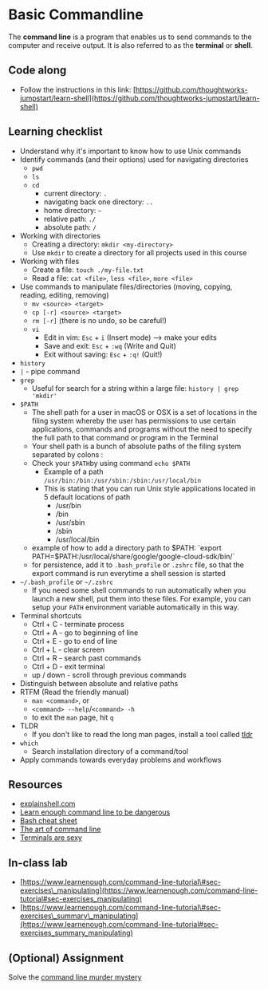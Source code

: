 # Basic Commandline

The **command line** is a program that enables us to send commands to the computer and receive output. It is also referred to as the **terminal** or **shell**.

## Code along

* Follow the instructions in this link: [https://github.com/thoughtworks-jumpstart/learn-shell](https://github.com/thoughtworks-jumpstart/learn-shell)

## Learning checklist

* Understand why it's important to know how to use Unix commands
* Identify commands \(and their options\) used for navigating directories
  * `pwd`
  * `ls`
  * `cd`
    * current directory: `.`
    * navigating back one directory: `..`
    * home directory: `~`
    * relative path: `./`
    * absolute path: `/`
* Working with directories
  * Creating a directory: `mkdir <my-directory>`
  * Use `mkdir` to create a directory for all projects used in this course
* Working with files
  * Create a file: `touch ./my-file.txt`
  * Read a file: `cat <file>`, `less <file>`, `more <file>`
* Use commands to manipulate files/directories \(moving, copying, reading, editing, removing\)
  * `mv <source> <target>`
  * `cp [-r] <source> <target>`
  * `rm [-r]` \(there is no undo, so be careful!\)
  * `vi`
    * Edit in vim: `Esc` + `i` \(Insert mode\) --&gt; make your edits
    * Save and exit: `Esc` + `:wq` \(Write and Quit\)
    * Exit without saving: `Esc` + `:q!` \(Quit!\)
* `history`
* `|` - pipe command
* `grep`
  * Useful for search for a string within a large file: `history | grep 'mkdir'`
* `$PATH`
  * The shell path for a user in macOS or OSX is a set of locations in the filing system whereby the user has permissions to use certain applications, commands and programs without the need to specify the full path to that command or program in the Terminal
  * Your shell path is a bunch of absolute paths of the filing system separated by colons :
  * Check your `$PATH`by using command `echo $PATH`
    * Example of a path `/usr/bin:/bin:/usr/sbin:/sbin:/usr/local/bin`
    * This is stating that you can run Unix style applications located in 5 default locations of path
      * /usr/bin
      * /bin
      * /usr/sbin
      * /sbin
      * /usr/local/bin
  * example of how to add a directory path to $PATH: `export PATH=$PATH:/usr/local/share/google/google-cloud-sdk/bin/`
  * for persistence, add it to `.bash_profile` or `.zshrc` file, so that the export command is run everytime a shell session is started
* `~/.bash_profile` or `~/.zshrc`
  * If you need some shell commands to run automatically when you launch a new shell, put them into these files. For example, you can setup your `PATH` environment variable automatically in this way.
* Terminal shortcuts
  * Ctrl + C - terminate process
  * Ctrl + A - go to beginning of line
  * Ctrl + E - go to end of line
  * Ctrl + L - clear screen
  * Ctrl + R - search past commands
  * Ctrl + D - exit terminal
  * up / down - scroll through previous commands
* Distinguish between absolute and relative paths
* RTFM \(Read the friendly manual\)
  * `man <command>`, or
  * `<command> --help`/`<command> -h`
  * to exit the `man` page, hit `q`
* TLDR
  * If you don't like to read the long man pages, install a tool called [tldr](https://tldr.sh/)
* `which`
  * Search installation directory of a command/tool
* Apply commands towards everyday problems and workflows

## Resources

* [explainshell.com](https://explainshell.com/)
* [Learn enough command line to be dangerous](https://www.learnenough.com/command-line-tutorial)
* [Bash cheat sheet](https://github.com/0nn0/terminal-mac-cheatsheet)
* [The art of command line](https://github.com/jlevy/the-art-of-command-line)
* [Terminals are sexy](https://terminalsare.sexy/)

## In-class lab

* [https://www.learnenough.com/command-line-tutorial\#sec-exercises\_manipulating](https://www.learnenough.com/command-line-tutorial#sec-exercises_manipulating)
* [https://www.learnenough.com/command-line-tutorial\#sec-exercises\_summary\_manipulating](https://www.learnenough.com/command-line-tutorial#sec-exercises_summary_manipulating)

## (Optional) Assignment

Solve the [command line murder mystery](https://github.com/veltman/clmystery)

